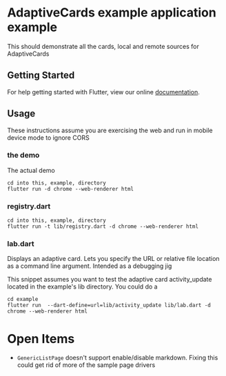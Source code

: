 # AdaptiveCards example application example

This should demonstrate all the cards, local and remote sources for AdaptiveCards

## Getting Started

For help getting started with Flutter, view our online
[documentation](https://flutter.io/).


## Usage
These instructions assume you are exercising the web and run in mobile device mode to ignore CORS

### the demo

The actual demo

```
cd into this, example, directory
flutter run -d chrome --web-renderer html
```

### registry.dart

```
cd into this, example, directory
flutter run -t lib/registry.dart -d chrome --web-renderer html
```


### lab.dart
Displays an adaptive card. Lets you specify the URL or relative file location as a command line argument.  Intended as a debugging jig

This snippet assumes you want to test the adaptive card activity_update located in the example's lib directory. You could do a
```
cd example
flutter run  --dart-define=url=lib/activity_update lib/lab.dart -d chrome --web-renderer html
```

# Open Items

* `GenericListPage` doesn't support enable/disable markdown. Fixing this could get rid of more of the sample page drivers